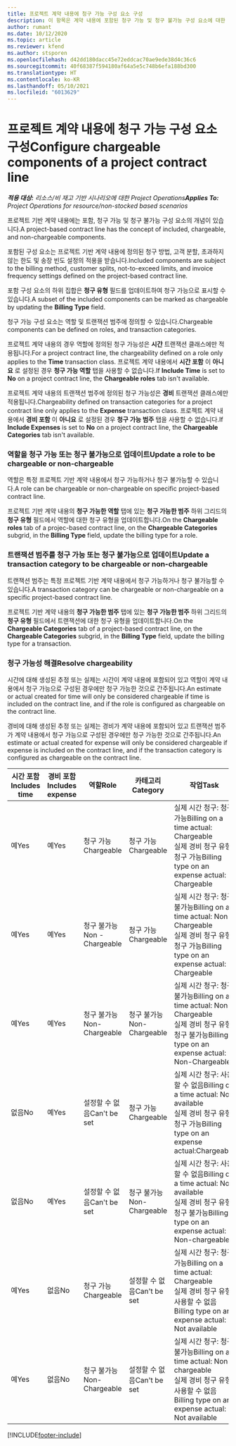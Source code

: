 ```yaml
---
title: 프로젝트 계약 내용에 청구 가능 구성 요소 구성
description: 이 항목은 계약 내용에 포함된 청구 가능 및 청구 불가능 구성 요소에 대한 정보를 제공합니다.
author: rumant
ms.date: 10/12/2020
ms.topic: article
ms.reviewer: kfend
ms.author: stsporen
ms.openlocfilehash: d42dd180dacc45e72eddcac70ae9ede38d4c36c6
ms.sourcegitcommit: 40f68387f594180af64a5e5c748b6efa188bd300
ms.translationtype: HT
ms.contentlocale: ko-KR
ms.lasthandoff: 05/10/2021
ms.locfileid: "6013629"
---
```

# <a name="configure-chargeable-components-of-a-project-contract-line"></a><span data-ttu-id="187fc-103">프로젝트 계약 내용에 청구 가능 구성 요소 구성</span><span class="sxs-lookup"><span data-stu-id="187fc-103">Configure chargeable components of a project contract line</span></span>

<span data-ttu-id="187fc-104">_**적용 대상:** 리소스/비 재고 기반 시나리오에 대한 Project Operations_</span><span class="sxs-lookup"><span data-stu-id="187fc-104">_**Applies To:** Project Operations for resource/non-stocked based scenarios_</span></span>

<span data-ttu-id="187fc-105">프로젝트 기반 계약 내용에는 포함, 청구 가능 및 청구 불가능 구성 요소의 개념이 있습니다.</span><span class="sxs-lookup"><span data-stu-id="187fc-105">A project-based contract line has the concept of included, chargeable, and non-chargeable components.</span></span>

<span data-ttu-id="187fc-106">포함된 구성 요소는 프로젝트 기반 계약 내용에 정의된 청구 방법, 고객 분할, 초과하지 않는 한도 및 송장 빈도 설정의 적용을 받습니다.</span><span class="sxs-lookup"><span data-stu-id="187fc-106">Included components are subject to the billing method, customer splits, not-to-exceed limits, and invoice frequency settings defined on the project-based contract line.</span></span>

<span data-ttu-id="187fc-107">포함 구성 요소의 하위 집합은 **청구 유형** 필드를 업데이트하여 청구 가능으로 표시할 수 있습니다.</span><span class="sxs-lookup"><span data-stu-id="187fc-107">A subset of the included components can be marked as chargeable by updating the **Billing Type** field.</span></span>

<span data-ttu-id="187fc-108">청구 가능 구성 요소는 역할 및 트랜잭션 범주에 정의할 수 있습니다.</span><span class="sxs-lookup"><span data-stu-id="187fc-108">Chargeable components can be defined on roles, and transaction categories.</span></span>

<span data-ttu-id="187fc-109">프로젝트 계약 내용의 경우 역할에 정의된 청구 가능성은 **시간** 트랜잭션 클래스에만 적용됩니다.</span><span class="sxs-lookup"><span data-stu-id="187fc-109">For a project contract line, the chargeability defined on a role only applies to the **Time** transaction class.</span></span> <span data-ttu-id="187fc-110">프로젝트 계약 내용에서 **시간 포함** 이 **아니요** 로 설정된 경우 **청구 가능 역할** 탭을 사용할 수 없습니다.</span><span class="sxs-lookup"><span data-stu-id="187fc-110">If **Include Time** is set to **No** on a project contract line, the **Chargeable roles** tab isn't available.</span></span>

<span data-ttu-id="187fc-111">프로젝트 계약 내용의 트랜잭션 범주에 정의된 청구 가능성은 **경비** 트랜잭션 클래스에만 적용됩니다.</span><span class="sxs-lookup"><span data-stu-id="187fc-111">Chargeability defined on transaction categories for a project contract line only applies to the **Expense** transaction class.</span></span> <span data-ttu-id="187fc-112">프로젝트 계약 내용에서 **경비 포함** 이 **아니요** 로 설정된 경우 **청구 가능 범주** 탭을 사용할 수 없습니다.</span><span class="sxs-lookup"><span data-stu-id="187fc-112">If **Include Expenses** is set to **No** on a project contract line, the **Chargeable Categories** tab isn't available.</span></span>

### <a name="update-a-role-to-be-chargeable-or-non-chargeable"></a><span data-ttu-id="187fc-113">역할을 청구 가능 또는 청구 불가능으로 업데이트</span><span class="sxs-lookup"><span data-stu-id="187fc-113">Update a role to be chargeable or non-chargeable</span></span>

<span data-ttu-id="187fc-114">역할은 특정 프로젝트 기반 계약 내용에서 청구 가능하거나 청구 불가능할 수 있습니다.</span><span class="sxs-lookup"><span data-stu-id="187fc-114">A role can be chargeable or non-chargeable on specific project-based contract line.</span></span>

<span data-ttu-id="187fc-115">프로젝트 기반 계약 내용의 **청구 가능한 역할** 탭에 있는 **청구 가능한 범주** 하위 그리드의 **청구 유형** 필드에서 역할에 대한 청구 유형을 업데이트합니다.</span><span class="sxs-lookup"><span data-stu-id="187fc-115">On the **Chargeable roles** tab of a projec-based contract line, on the **Chargeable Categories** subgrid, in the **Billing Type** field, update the billing type for a role.</span></span>

### <a name="update-a-transaction-category-to-be-chargeable-or-non-chargeable"></a><span data-ttu-id="187fc-116">트랜잭션 범주를 청구 가능 또는 청구 불가능으로 업데이트</span><span class="sxs-lookup"><span data-stu-id="187fc-116">Update a transaction category to be chargeable or non-chargeable</span></span>

<span data-ttu-id="187fc-117">트랜잭션 범주는 특정 프로젝트 기반 계약 내용에서 청구 가능하거나 청구 불가능할 수 있습니다.</span><span class="sxs-lookup"><span data-stu-id="187fc-117">A transaction category can be chargeable or non-chargeable on a specific project-based contract line.</span></span>

<span data-ttu-id="187fc-118">프로젝트 기반 계약 내용의 **청구 가능한 범주** 탭에 있는 **청구 가능한 범주** 하위 그리드의 **청구 유형** 필드에서 트랜잭션에 대한 청구 유형을 업데이트합니다.</span><span class="sxs-lookup"><span data-stu-id="187fc-118">On the **Chargeable Categories** tab of a project-based contract line, on the **Chargeable Categories** subgrid, in the **Billing Type** field, update the billing type for a transaction.</span></span>

### <a name="resolve-chargeability"></a><span data-ttu-id="187fc-119">청구 가능성 해결</span><span class="sxs-lookup"><span data-stu-id="187fc-119">Resolve chargeability</span></span>

<span data-ttu-id="187fc-120">시간에 대해 생성된 추정 또는 실제는 시간이 계약 내용에 포함되어 있고 역할이 계약 내용에서 청구 가능으로 구성된 경우에만 청구 가능한 것으로 간주됩니다.</span><span class="sxs-lookup"><span data-stu-id="187fc-120">An estimate or actual created for time will only be considered chargeable if time is included on the contract line, and if the role is configured as chargeable on the contract line.</span></span>

<span data-ttu-id="187fc-121">경비에 대해 생성된 추정 또는 실제는 경비가 계약 내용에 포함되어 있고 트랜잭션 범주가 계약 내용에서 청구 가능으로 구성된 경우에만 청구 가능한 것으로 간주됩니다.</span><span class="sxs-lookup"><span data-stu-id="187fc-121">An estimate or actual created for expense will only be considered chargeable if expense is included on the contract line, and if the transaction category is configured as chargeable on the contract line.</span></span>

| <span data-ttu-id="187fc-122">시간 포함</span><span class="sxs-lookup"><span data-stu-id="187fc-122">Includes time</span></span> | <span data-ttu-id="187fc-123">경비 포함</span><span class="sxs-lookup"><span data-stu-id="187fc-123">Includes expense</span></span> | <span data-ttu-id="187fc-124">역할</span><span class="sxs-lookup"><span data-stu-id="187fc-124">Role</span></span> | <span data-ttu-id="187fc-125">카테고리</span><span class="sxs-lookup"><span data-stu-id="187fc-125">Category</span></span> | <span data-ttu-id="187fc-126">작업</span><span class="sxs-lookup"><span data-stu-id="187fc-126">Task</span></span> |
| --- | --- | --- | --- | --- |
| <span data-ttu-id="187fc-127">예</span><span class="sxs-lookup"><span data-stu-id="187fc-127">Yes</span></span> | <span data-ttu-id="187fc-128">예</span><span class="sxs-lookup"><span data-stu-id="187fc-128">Yes</span></span> | <span data-ttu-id="187fc-129">청구 가능</span><span class="sxs-lookup"><span data-stu-id="187fc-129">Chargeable</span></span> | <span data-ttu-id="187fc-130">청구 가능</span><span class="sxs-lookup"><span data-stu-id="187fc-130">Chargeable</span></span> | <span data-ttu-id="187fc-131">실제 시간 청구: 청구 가능</span><span class="sxs-lookup"><span data-stu-id="187fc-131">Billing on a time actual: Chargeable</span></span> </br><span data-ttu-id="187fc-132">실제 경비 청구 유형: 청구 가능</span><span class="sxs-lookup"><span data-stu-id="187fc-132">Billing type on an expense actual: Chargeable</span></span> |
| <span data-ttu-id="187fc-133">예</span><span class="sxs-lookup"><span data-stu-id="187fc-133">Yes</span></span> | <span data-ttu-id="187fc-134">예</span><span class="sxs-lookup"><span data-stu-id="187fc-134">Yes</span></span> | <span data-ttu-id="187fc-135">청구 불가능</span><span class="sxs-lookup"><span data-stu-id="187fc-135">Non - Chargeable</span></span> | <span data-ttu-id="187fc-136">청구 가능</span><span class="sxs-lookup"><span data-stu-id="187fc-136">Chargeable</span></span> | <span data-ttu-id="187fc-137">실제 시간 청구: 청구 불가능</span><span class="sxs-lookup"><span data-stu-id="187fc-137">Billing on a time actual: Non-Chargeable</span></span> </br><span data-ttu-id="187fc-138">실제 경비 청구 유형: 청구 가능</span><span class="sxs-lookup"><span data-stu-id="187fc-138">Billing type on an expense actual: Chargeable</span></span> |
| <span data-ttu-id="187fc-139">예</span><span class="sxs-lookup"><span data-stu-id="187fc-139">Yes</span></span> | <span data-ttu-id="187fc-140">예</span><span class="sxs-lookup"><span data-stu-id="187fc-140">Yes</span></span> | <span data-ttu-id="187fc-141">청구 불가능</span><span class="sxs-lookup"><span data-stu-id="187fc-141">Non-Chargeable</span></span> | <span data-ttu-id="187fc-142">청구 불가능</span><span class="sxs-lookup"><span data-stu-id="187fc-142">Non-Chargeable</span></span> | <span data-ttu-id="187fc-143">실제 시간 청구: 청구 불가능</span><span class="sxs-lookup"><span data-stu-id="187fc-143">Billing on a time actual: Non-Chargeable</span></span> </br><span data-ttu-id="187fc-144">실제 경비 청구 유형: 청구 불가능</span><span class="sxs-lookup"><span data-stu-id="187fc-144">Billing type on an expense actual: Non-Chargeable</span></span> |
| <span data-ttu-id="187fc-145">없음</span><span class="sxs-lookup"><span data-stu-id="187fc-145">No</span></span> | <span data-ttu-id="187fc-146">예</span><span class="sxs-lookup"><span data-stu-id="187fc-146">Yes</span></span> | <span data-ttu-id="187fc-147">설정할 수 없음</span><span class="sxs-lookup"><span data-stu-id="187fc-147">Can't be set</span></span> | <span data-ttu-id="187fc-148">청구 가능</span><span class="sxs-lookup"><span data-stu-id="187fc-148">Chargeable</span></span> | <span data-ttu-id="187fc-149">실제 시간 청구: 사용할 수 없음</span><span class="sxs-lookup"><span data-stu-id="187fc-149">Billing on a time actual: Not available</span></span> </br><span data-ttu-id="187fc-150">실제 경비 청구 유형: 청구 가능</span><span class="sxs-lookup"><span data-stu-id="187fc-150">Billing type on an expense actual:Chargeable</span></span> |
| <span data-ttu-id="187fc-151">없음</span><span class="sxs-lookup"><span data-stu-id="187fc-151">No</span></span> | <span data-ttu-id="187fc-152">예</span><span class="sxs-lookup"><span data-stu-id="187fc-152">Yes</span></span> | <span data-ttu-id="187fc-153">설정할 수 없음</span><span class="sxs-lookup"><span data-stu-id="187fc-153">Can't be set</span></span> | <span data-ttu-id="187fc-154">청구 불가능</span><span class="sxs-lookup"><span data-stu-id="187fc-154">Non-Chargeable</span></span> | <span data-ttu-id="187fc-155">실제 시간 청구: 사용할 수 없음</span><span class="sxs-lookup"><span data-stu-id="187fc-155">Billing on a time actual: Not available</span></span> </br><span data-ttu-id="187fc-156">실제 경비 청구 유형: 청구 불가능</span><span class="sxs-lookup"><span data-stu-id="187fc-156">Billing type on an expense actual: Non-chargeable</span></span> |
| <span data-ttu-id="187fc-157">예</span><span class="sxs-lookup"><span data-stu-id="187fc-157">Yes</span></span> | <span data-ttu-id="187fc-158">없음</span><span class="sxs-lookup"><span data-stu-id="187fc-158">No</span></span> | <span data-ttu-id="187fc-159">청구 가능</span><span class="sxs-lookup"><span data-stu-id="187fc-159">Chargeable</span></span> | <span data-ttu-id="187fc-160">설정할 수 없음</span><span class="sxs-lookup"><span data-stu-id="187fc-160">Can't be set</span></span> | <span data-ttu-id="187fc-161">실제 시간 청구: 청구 가능</span><span class="sxs-lookup"><span data-stu-id="187fc-161">Billing on a time actual: Chargeable</span></span> </br><span data-ttu-id="187fc-162">실제 경비 청구 유형: 사용할 수 없음</span><span class="sxs-lookup"><span data-stu-id="187fc-162">Billing type on an expense actual: Not available</span></span> |
| <span data-ttu-id="187fc-163">예</span><span class="sxs-lookup"><span data-stu-id="187fc-163">Yes</span></span> | <span data-ttu-id="187fc-164">없음</span><span class="sxs-lookup"><span data-stu-id="187fc-164">No</span></span> | <span data-ttu-id="187fc-165">청구 불가능</span><span class="sxs-lookup"><span data-stu-id="187fc-165">Non-Chargeable</span></span> | <span data-ttu-id="187fc-166">설정할 수 없음</span><span class="sxs-lookup"><span data-stu-id="187fc-166">Can't be set</span></span> | <span data-ttu-id="187fc-167">실제 시간 청구: 청구 불가능</span><span class="sxs-lookup"><span data-stu-id="187fc-167">Billing on a time actual: Non-chargeable</span></span> </br> <span data-ttu-id="187fc-168">실제 경비 청구 유형: 사용할 수 없음</span><span class="sxs-lookup"><span data-stu-id="187fc-168">Billing type on an expense actual: Not available</span></span> |


[!INCLUDE[footer-include](../includes/footer-banner.md)]
